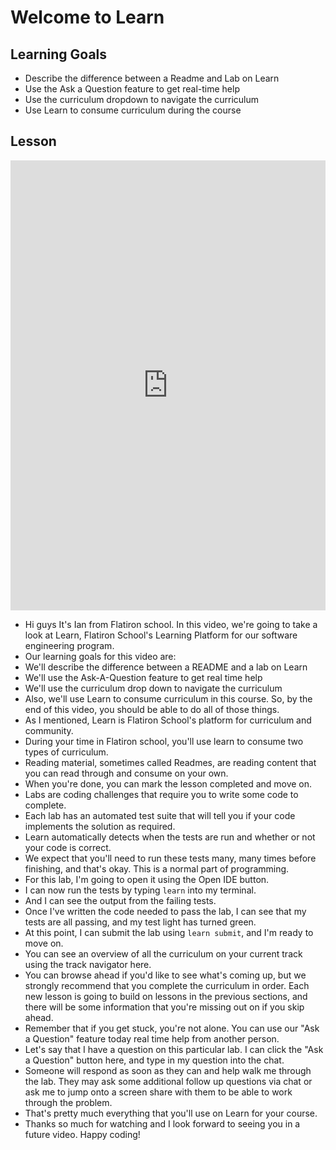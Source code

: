 # Welcome to Learn

## Learning Goals
+ Describe the difference between a Readme and Lab on Learn
+ Use the Ask a Question feature to get real-time help
+ Use the curriculum dropdown to navigate the curriculum
+ Use Learn to consume curriculum during the course

## Lesson

<iframe width="100%" height="720" src="https://www.youtube.com/embed/0mYO6QiVUCc?rel=0&showinfo=0" frameborder="0" allowfullscreen></iframe>


+ Hi guys It's Ian from Flatiron school. In this video, we're going to take a look at Learn, Flatiron School's Learning Platform for our software engineering program.
+ Our learning goals for this video are:
+  We'll describe the difference between a README and a lab on Learn
+ We'll use the Ask-A-Question feature to get real time help
+ We'll use the curriculum drop down to navigate the curriculum
+ Also, we'll use Learn to consume curriculum in this course. So, by the end of this video, you should be able to do all of those things.
+ As I mentioned, Learn is Flatiron School's platform for curriculum and community.
+ During your time in Flatiron school, you'll use learn to consume two types of curriculum.
+ Reading material, sometimes called Readmes, are reading content that you can read through and consume on your own.
+ When you're done, you can mark the lesson completed and move on.
+ Labs are coding challenges that require you to write some code to complete.
+ Each lab has an automated test suite that will tell you if your code implements the solution as required.
+ Learn automatically detects when the tests are run and whether or not your code is correct.
+ We expect that you'll need to run these tests many, many times before finishing, and that's okay. This is a normal part of programming.
+ For this lab, I'm going to open it using the Open IDE button.
+ I can now run the tests by typing `learn` into my terminal.
+ And I can see the output from the failing tests.
+ Once I've written the code needed to pass the lab, I can see that my tests are all passing, and my test light has turned green.
+ At this point, I can submit the lab using `learn submit`, and I'm ready to move on.
+ You can see an overview of all the curriculum on your current track using the track navigator here.
+ You can browse ahead if you'd like to see what's coming up, but we strongly recommend that you complete the curriculum in order. Each new lesson is going to build on lessons in the previous sections, and there will be some information that you're missing out on if you skip ahead.
+ Remember that if you get stuck, you're not alone. You can use our "Ask a Question" feature today real time help from another person.
+ Let's say that I have a question on this particular lab. I can click the "Ask a Question" button here, and type in my question into the chat.
+ Someone will respond as soon as they can and help walk me through the lab. They may ask some additional follow up questions via chat or ask me to jump onto a screen share with them to be able to work through the problem.
+ That's pretty much everything that you'll use on Learn for your course.
+ Thanks so much for watching and I look forward to seeing you in a future video. Happy coding!
